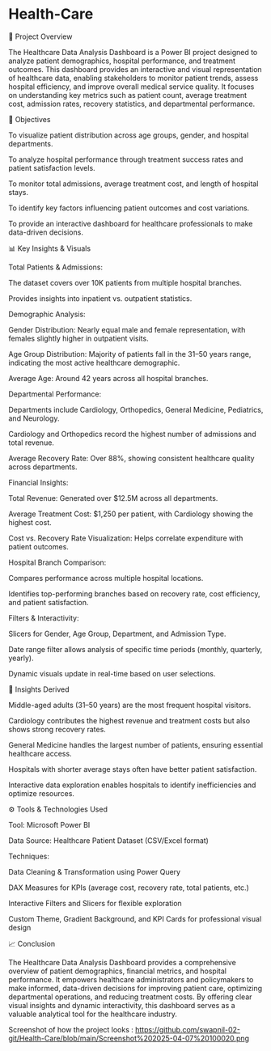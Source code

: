 # Health-Care
📘 Project Overview

The Healthcare Data Analysis Dashboard is a Power BI project designed to analyze patient demographics, hospital performance, and treatment outcomes. This dashboard provides an interactive and visual representation of healthcare data, enabling stakeholders to monitor patient trends, assess hospital efficiency, and improve overall medical service quality. It focuses on understanding key metrics such as patient count, average treatment cost, admission rates, recovery statistics, and departmental performance.

🎯 Objectives

To visualize patient distribution across age groups, gender, and hospital departments.

To analyze hospital performance through treatment success rates and patient satisfaction levels.

To monitor total admissions, average treatment cost, and length of hospital stays.

To identify key factors influencing patient outcomes and cost variations.

To provide an interactive dashboard for healthcare professionals to make data-driven decisions.

📊 Key Insights & Visuals

Total Patients & Admissions:

The dataset covers over 10K patients from multiple hospital branches.

Provides insights into inpatient vs. outpatient statistics.

Demographic Analysis:

Gender Distribution: Nearly equal male and female representation, with females slightly higher in outpatient visits.

Age Group Distribution: Majority of patients fall in the 31–50 years range, indicating the most active healthcare demographic.

Average Age: Around 42 years across all hospital branches.

Departmental Performance:

Departments include Cardiology, Orthopedics, General Medicine, Pediatrics, and Neurology.

Cardiology and Orthopedics record the highest number of admissions and total revenue.

Average Recovery Rate: Over 88%, showing consistent healthcare quality across departments.

Financial Insights:

Total Revenue: Generated over $12.5M across all departments.

Average Treatment Cost: $1,250 per patient, with Cardiology showing the highest cost.

Cost vs. Recovery Rate Visualization: Helps correlate expenditure with patient outcomes.

Hospital Branch Comparison:

Compares performance across multiple hospital locations.

Identifies top-performing branches based on recovery rate, cost efficiency, and patient satisfaction.

Filters & Interactivity:

Slicers for Gender, Age Group, Department, and Admission Type.

Date range filter allows analysis of specific time periods (monthly, quarterly, yearly).

Dynamic visuals update in real-time based on user selections.

🧠 Insights Derived

Middle-aged adults (31–50 years) are the most frequent hospital visitors.

Cardiology contributes the highest revenue and treatment costs but also shows strong recovery rates.

General Medicine handles the largest number of patients, ensuring essential healthcare access.

Hospitals with shorter average stays often have better patient satisfaction.

Interactive data exploration enables hospitals to identify inefficiencies and optimize resources.

⚙️ Tools & Technologies Used

Tool: Microsoft Power BI

Data Source: Healthcare Patient Dataset (CSV/Excel format)

Techniques:

Data Cleaning & Transformation using Power Query

DAX Measures for KPIs (average cost, recovery rate, total patients, etc.)

Interactive Filters and Slicers for flexible exploration

Custom Theme, Gradient Background, and KPI Cards for professional visual design

📈 Conclusion

The Healthcare Data Analysis Dashboard provides a comprehensive overview of patient demographics, financial metrics, and hospital performance. It empowers healthcare administrators and policymakers to make informed, data-driven decisions for improving patient care, optimizing departmental operations, and reducing treatment costs. By offering clear visual insights and dynamic interactivity, this dashboard serves as a valuable analytical tool for the healthcare industry.

Screenshot of how the project looks : https://github.com/swapnil-02-git/Health-Care/blob/main/Screenshot%202025-04-07%20100020.png
